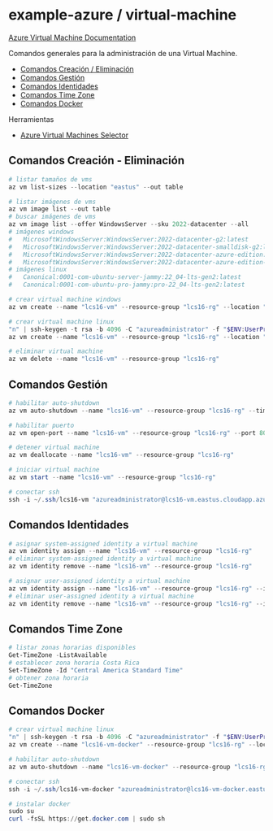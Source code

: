 # example-azure / virtual-machine

[Azure Virtual Machine Documentation](https://learn.microsoft.com/en-us/azure/virtual-machines)

Comandos generales para la administración de una Virtual Machine.

- [Comandos Creación / Eliminación](#comandos-creación---eliminación)
- [Comandos Gestión](#comandos-gestión)
- [Comandos Identidades](#comandos-identidades)
- [Comandos Time Zone](#comandos-identidades)
- [Comandos Docker](#comandos-docker)

Herramientas

- [Azure Virtual Machines Selector](https://azure.microsoft.com/en-us/pricing/vm-selector)

## Comandos Creación - Eliminación

```powershell
# listar tamaños de vms
az vm list-sizes --location "eastus" --out table
```

```powershell
# listar imágenes de vms
az vm image list --out table
# buscar imágenes de vms
az vm image list --offer WindowsServer --sku 2022-datacenter --all
# imágenes windows
#   MicrosoftWindowsServer:WindowsServer:2022-datacenter-g2:latest
#   MicrosoftWindowsServer:WindowsServer:2022-datacenter-smalldisk-g2:latest
#   MicrosoftWindowsServer:WindowsServer:2022-datacenter-azure-edition:latest
#   MicrosoftWindowsServer:WindowsServer:2022-datacenter-azure-edition-smalldisk:latest
# imágenes linux
#   Canonical:0001-com-ubuntu-server-jammy:22_04-lts-gen2:latest
#   Canonical:0001-com-ubuntu-pro-jammy:pro-22_04-lts-gen2:latest
```

```powershell
# crear virtual machine windows
az vm create --name "lcs16-vm" --resource-group "lcs16-rg" --location "eastus" --image "MicrosoftWindowsServer:WindowsServer:2022-datacenter-azure-edition-smalldisk:latest" --size "Standard_B2ms" --admin-username "azureadministrator" --admin-password "azureprueba123*" --os-disk-size-gb 32 --public-ip-sku "Standard" --public-ip-address-dns-name "lcs16-vm"

# crear virtual machine linux
"n" | ssh-keygen -t rsa -b 4096 -C "azureadministrator" -f "$ENV:UserProfile/.ssh/lcs16-vm" -P "azureprueba123*"
az vm create --name "lcs16-vm" --resource-group "lcs16-rg" --location "eastus" --image "Canonical:0001-com-ubuntu-server-jammy:22_04-lts-gen2:latest" --size "Standard_B2ms" --admin-username "azureadministrator" --ssh-key-values "~/.ssh/lcs16-vm.pub" --os-disk-size-gb 32 --public-ip-sku "Standard" --public-ip-address-dns-name "lcs16-vm"
```

```powershell
# eliminar virtual machine
az vm delete --name "lcs16-vm" --resource-group "lcs16-rg"
```

## Comandos Gestión

```powershell
# habilitar auto-shutdown
az vm auto-shutdown --name "lcs16-vm" --resource-group "lcs16-rg" --time 0000
```

```powershell
# habilitar puerto
az vm open-port --name "lcs16-vm" --resource-group "lcs16-rg" --port 80 --priority 100
```

```powershell
# detener virtual machine
az vm deallocate --name "lcs16-vm" --resource-group "lcs16-rg"

# iniciar virtual machine
az vm start --name "lcs16-vm" --resource-group "lcs16-rg"
```

```powershell
# conectar ssh
ssh -i ~/.ssh/lcs16-vm "azureadministrator@lcs16-vm.eastus.cloudapp.azure.com"
```

## Comandos Identidades

```powershell
# asignar system-assigned identity a virtual machine
az vm identity assign --name "lcs16-vm" --resource-group "lcs16-rg"
# eliminar system-assigned identity a virtual machine
az vm identity remove --name "lcs16-vm" --resource-group "lcs16-rg"
```

```powershell
# asignar user-assigned identity a virtual machine
az vm identity assign --name "lcs16-vm" --resource-group "lcs16-rg" --identities "/subscriptions/8e8b8f6d-3e0b-45fd-aa1b-f7aa212317cb/resourcegroups/lcs16-rg/providers/Microsoft.ManagedIdentity/userAssignedIdentities/lcs16-managed-identity"
# eliminar user-assigned identity a virtual machine
az vm identity remove --name "lcs16-vm" --resource-group "lcs16-rg" --identities "/subscriptions/8e8b8f6d-3e0b-45fd-aa1b-f7aa212317cb/resourcegroups/lcs16-rg/providers/Microsoft.ManagedIdentity/userAssignedIdentities/lcs16-managed-identity"
```

## Comandos Time Zone

```powershell
# listar zonas horarias disponibles
Get-TimeZone -ListAvailable
# establecer zona horaria Costa Rica
Set-TimeZone -Id "Central America Standard Time"
# obtener zona horaria
Get-TimeZone
```

## Comandos Docker

```powershell
# crear virtual machine linux
"n" | ssh-keygen -t rsa -b 4096 -C "azureadministrator" -f "$ENV:UserProfile/.ssh/lcs16-vm-docker" -P "azureprueba123*"
az vm create --name "lcs16-vm-docker" --resource-group "lcs16-rg" --location "eastus" --image "Canonical:0001-com-ubuntu-server-jammy:22_04-lts-gen2:latest" --size "Standard_B2ms" --admin-username "azureadministrator" --ssh-key-values "~/.ssh/lcs16-vm-docker.pub" --os-disk-size-gb 32 --public-ip-sku "Standard" --public-ip-address-dns-name "lcs16-vm-docker"

# habilitar auto-shutdown
az vm auto-shutdown --name "lcs16-vm-docker" --resource-group "lcs16-rg" --time 0000

# conectar ssh
ssh -i ~/.ssh/lcs16-vm-docker "azureadministrator@lcs16-vm-docker.eastus.cloudapp.azure.com"

# instalar docker
sudo su
curl -fsSL https://get.docker.com | sudo sh
```
